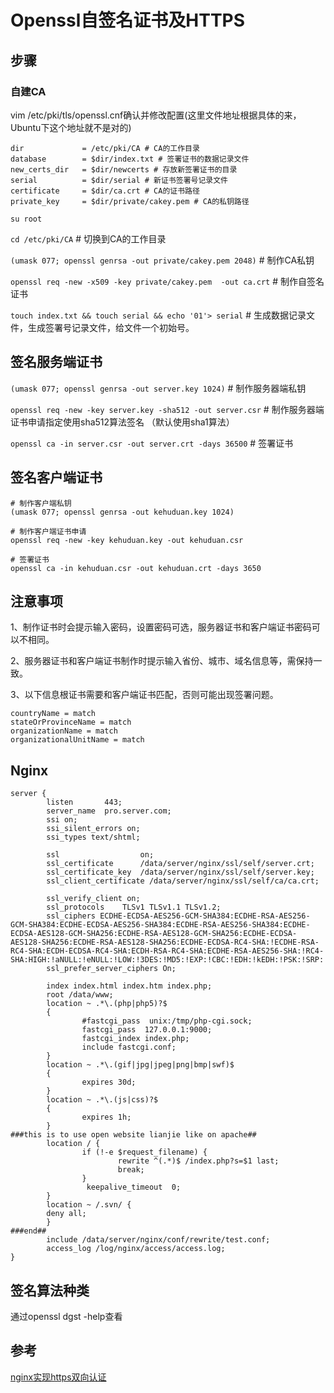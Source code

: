 # Openssl自签名证书及HTTPS

## 步骤

### 自建CA

vim /etc/pki/tls/openssl.cnf确认并修改配置(这里文件地址根据具体的来，Ubuntu下这个地址就不是对的)

```
dir             = /etc/pki/CA # CA的工作目录
database        = $dir/index.txt # 签署证书的数据记录文件
new_certs_dir   = $dir/newcerts # 存放新签署证书的目录
serial          = $dir/serial # 新证书签署号记录文件
certificate     = $dir/ca.crt # CA的证书路径
private_key     = $dir/private/cakey.pem # CA的私钥路径
```

`su root`

`cd /etc/pki/CA` # 切换到CA的工作目录

`(umask 077; openssl genrsa -out private/cakey.pem 2048)`   # 制作CA私钥

`openssl req -new -x509 -key private/cakey.pem  -out ca.crt` # 制作自签名证书

`touch index.txt && touch serial && echo '01'> serial`  # 生成数据记录文件，生成签署号记录文件，给文件一个初始号。

## 签名服务端证书

`(umask 077; openssl genrsa -out server.key 1024)` # 制作服务器端私钥

`openssl req -new -key server.key -sha512 -out server.csr`  # 制作服务器端证书申请指定使用sha512算法签名 （默认使用sha1算法）

 `openssl ca -in server.csr -out server.crt -days 36500`  # 签署证书

## 签名客户端证书

```
# 制作客户端私钥
(umask 077; openssl genrsa -out kehuduan.key 1024)

# 制作客户端证书申请
openssl req -new -key kehuduan.key -out kehuduan.csr 

# 签署证书
openssl ca -in kehuduan.csr -out kehuduan.crt -days 3650
```

## 注意事项

1、制作证书时会提示输入密码，设置密码可选，服务器证书和客户端证书密码可以不相同。

2、服务器证书和客户端证书制作时提示输入省份、城市、域名信息等，需保持一致。

3、以下信息根证书需要和客户端证书匹配，否则可能出现签署问题。

```
countryName = match
stateOrProvinceName = match
organizationName = match
organizationalUnitName = match
```



## Nginx

```
server {
        listen       443;
        server_name  pro.server.com;
        ssi on;
        ssi_silent_errors on;
        ssi_types text/shtml;

        ssl                  on;
        ssl_certificate      /data/server/nginx/ssl/self/server.crt;
        ssl_certificate_key  /data/server/nginx/ssl/self/server.key;
        ssl_client_certificate /data/server/nginx/ssl/self/ca/ca.crt;

        ssl_verify_client on;
        ssl_protocols    TLSv1 TLSv1.1 TLSv1.2;
        ssl_ciphers ECDHE-ECDSA-AES256-GCM-SHA384:ECDHE-RSA-AES256-GCM-SHA384:ECDHE-ECDSA-AES256-SHA384:ECDHE-RSA-AES256-SHA384:ECDHE-ECDSA-AES128-GCM-SHA256:ECDHE-RSA-AES128-GCM-SHA256:ECDHE-ECDSA-AES128-SHA256:ECDHE-RSA-AES128-SHA256:ECDHE-ECDSA-RC4-SHA:!ECDHE-RSA-RC4-SHA:ECDH-ECDSA-RC4-SHA:ECDH-RSA-RC4-SHA:ECDHE-RSA-AES256-SHA:!RC4-SHA:HIGH:!aNULL:!eNULL:!LOW:!3DES:!MD5:!EXP:!CBC:!EDH:!kEDH:!PSK:!SRP:!kECDH;
        ssl_prefer_server_ciphers On;

        index index.html index.htm index.php;
        root /data/www;
        location ~ .*\.(php|php5)?$
        {
                #fastcgi_pass  unix:/tmp/php-cgi.sock;
                fastcgi_pass  127.0.0.1:9000;
                fastcgi_index index.php;
                include fastcgi.conf;
        }
        location ~ .*\.(gif|jpg|jpeg|png|bmp|swf)$
        {
                expires 30d;
        }
        location ~ .*\.(js|css)?$
        {
                expires 1h;
        }
###this is to use open website lianjie like on apache##
        location / {
                if (!-e $request_filename) {
                        rewrite ^(.*)$ /index.php?s=$1 last;
                        break;
                }
                 keepalive_timeout  0;
        }
        location ~ /.svn/ {
        deny all;
        }
###end##
        include /data/server/nginx/conf/rewrite/test.conf;
        access_log /log/nginx/access/access.log; 
}
```





## 签名算法种类

通过openssl dgst -help查看

## 参考
[nginx实现https双向认证](https://blog.51cto.com/tchuairen/1782945)